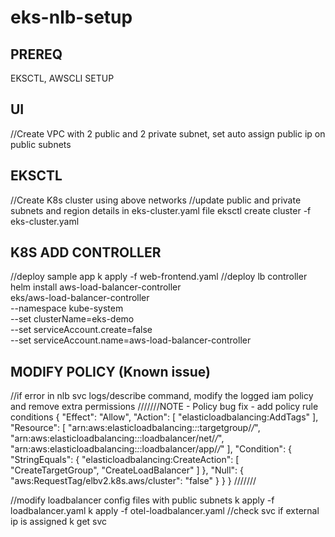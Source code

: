 # eks-nlb-setup

PREREQ
----
EKSCTL, AWSCLI SETUP

UI
----
//Create VPC with 2 public and 2 private subnet, set auto assign public ip on public subnets

EKSCTL
-------
//Create K8s cluster using above networks
//update public and private subnets and region details in eks-cluster.yaml file
eksctl create cluster -f eks-cluster.yaml 

K8S ADD CONTROLLER
-----
//deploy sample app
k apply -f web-frontend.yaml
//deploy lb controller
helm install aws-load-balancer-controller \
  eks/aws-load-balancer-controller \
  --namespace kube-system \
  --set clusterName=eks-demo \
  --set serviceAccount.create=false \
  --set serviceAccount.name=aws-load-balancer-controller

MODIFY POLICY (Known issue)
------
//if error in nlb svc logs/describe command, modify the logged iam policy and remove extra permissions
///////NOTE - Policy bug fix - add policy rule conditions
 {
            "Effect": "Allow",
            "Action": [
                "elasticloadbalancing:AddTags"
            ],
            "Resource": [
                "arn:aws:elasticloadbalancing:*:*:targetgroup/*/*",
                "arn:aws:elasticloadbalancing:*:*:loadbalancer/net/*/*",
                "arn:aws:elasticloadbalancing:*:*:loadbalancer/app/*/*"
            ],
            "Condition": {
                "StringEquals": {
                    "elasticloadbalancing:CreateAction": [
                        "CreateTargetGroup",
                        "CreateLoadBalancer"
                    ]
                },
                "Null": {
                    "aws:RequestTag/elbv2.k8s.aws/cluster": "false"
                }
            }
        }
///////


//modify loadbalancer config files with public subnets
k apply -f loadbalancer.yaml
k apply -f otel-loadbalancer.yaml
//check svc if external ip is assigned
k get svc
